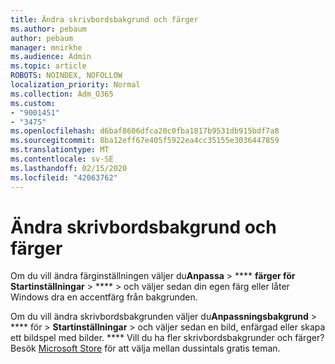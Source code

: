 ```yaml
---
title: Ändra skrivbordsbakgrund och färger
ms.author: pebaum
author: pebaum
manager: mnirkhe
ms.audience: Admin
ms.topic: article
ROBOTS: NOINDEX, NOFOLLOW
localization_priority: Normal
ms.collection: Adm_O365
ms.custom:
- "9001451"
- "3475"
ms.openlocfilehash: d6baf8606dfca20c0fba1817b9531db915bdf7a8
ms.sourcegitcommit: 8ba12eff67e405f5922ea4cc35155e3036447859
ms.translationtype: MT
ms.contentlocale: sv-SE
ms.lasthandoff: 02/15/2020
ms.locfileid: "42063762"
---
```

# <a name="change-your-desktop-background-and-colors"></a>Ändra skrivbordsbakgrund och färger

Om du vill ändra färginställningen väljer du**Anpassa** > **** **färger för Startinställningar** > **** > och väljer sedan din egen färg eller låter Windows dra en accentfärg från bakgrunden.

Om du vill ändra skrivbordsbakgrunden väljer du**Anpassningsbakgrund** > **** för > **Startinställningar** > och väljer sedan en bild, enfärgad eller skapa ett bildspel med bilder. **** Vill du ha fler skrivbordsbakgrunder och färger? Besök [Microsoft Store](https://www.microsoft.com/en-us/store/collections/windowsthemes) för att välja mellan dussintals gratis teman.
